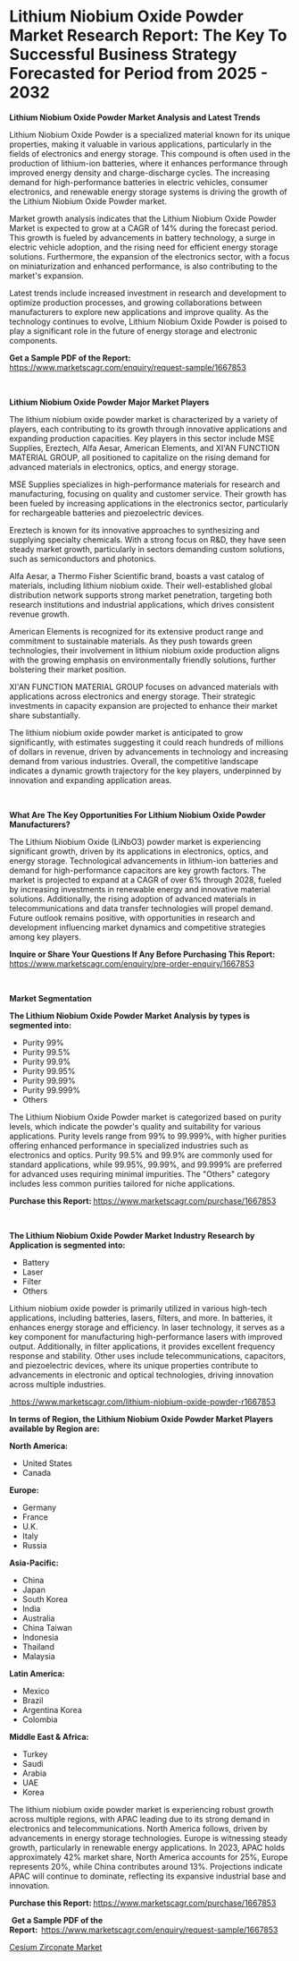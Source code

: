 <p><h1>Lithium Niobium Oxide Powder Market Research Report: The Key To Successful Business Strategy Forecasted for Period from 2025 - 2032</h1></p><p><strong>Lithium Niobium Oxide Powder Market Analysis and Latest Trends</strong></p>
<p><p>Lithium Niobium Oxide Powder is a specialized material known for its unique properties, making it valuable in various applications, particularly in the fields of electronics and energy storage. This compound is often used in the production of lithium-ion batteries, where it enhances performance through improved energy density and charge-discharge cycles. The increasing demand for high-performance batteries in electric vehicles, consumer electronics, and renewable energy storage systems is driving the growth of the Lithium Niobium Oxide Powder market.</p><p>Market growth analysis indicates that the Lithium Niobium Oxide Powder Market is expected to grow at a CAGR of 14% during the forecast period. This growth is fueled by advancements in battery technology, a surge in electric vehicle adoption, and the rising need for efficient energy storage solutions. Furthermore, the expansion of the electronics sector, with a focus on miniaturization and enhanced performance, is also contributing to the market's expansion. </p><p>Latest trends include increased investment in research and development to optimize production processes, and growing collaborations between manufacturers to explore new applications and improve quality. As the technology continues to evolve, Lithium Niobium Oxide Powder is poised to play a significant role in the future of energy storage and electronic components.</p></p>
<p><strong>Get a Sample PDF of the Report:&nbsp;</strong> <a href="https://www.marketscagr.com/enquiry/request-sample/1667853?utm_campaign=2650&utm_medium=2&utm_source=Github&utm_content=ia&utm_term=08032025&utm_id=lithium-niobium-oxide-powder">https://www.marketscagr.com/enquiry/request-sample/1667853</a></p>
<p>&nbsp;</p>
<p><strong>Lithium Niobium Oxide Powder Major Market Players</strong></p>
<p><p>The lithium niobium oxide powder market is characterized by a variety of players, each contributing to its growth through innovative applications and expanding production capacities. Key players in this sector include MSE Supplies, Ereztech, Alfa Aesar, American Elements, and XI'AN FUNCTION MATERIAL GROUP, all positioned to capitalize on the rising demand for advanced materials in electronics, optics, and energy storage.</p><p>MSE Supplies specializes in high-performance materials for research and manufacturing, focusing on quality and customer service. Their growth has been fueled by increasing applications in the electronics sector, particularly for rechargeable batteries and piezoelectric devices.</p><p>Ereztech is known for its innovative approaches to synthesizing and supplying specialty chemicals. With a strong focus on R&D, they have seen steady market growth, particularly in sectors demanding custom solutions, such as semiconductors and photonics.</p><p>Alfa Aesar, a Thermo Fisher Scientific brand, boasts a vast catalog of materials, including lithium niobium oxide. Their well-established global distribution network supports strong market penetration, targeting both research institutions and industrial applications, which drives consistent revenue growth.</p><p>American Elements is recognized for its extensive product range and commitment to sustainable materials. As they push towards green technologies, their involvement in lithium niobium oxide production aligns with the growing emphasis on environmentally friendly solutions, further bolstering their market position.</p><p>XI'AN FUNCTION MATERIAL GROUP focuses on advanced materials with applications across electronics and energy storage. Their strategic investments in capacity expansion are projected to enhance their market share substantially.</p><p>The lithium niobium oxide powder market is anticipated to grow significantly, with estimates suggesting it could reach hundreds of millions of dollars in revenue, driven by advancements in technology and increasing demand from various industries. Overall, the competitive landscape indicates a dynamic growth trajectory for the key players, underpinned by innovation and expanding application areas.</p></p>
<p>&nbsp;</p>
<p><strong>What Are The Key Opportunities For Lithium Niobium Oxide Powder Manufacturers?</strong></p>
<p><p>The Lithium Niobium Oxide (LiNbO3) powder market is experiencing significant growth, driven by its applications in electronics, optics, and energy storage. Technological advancements in lithium-ion batteries and demand for high-performance capacitors are key growth factors. The market is projected to expand at a CAGR of over 6% through 2028, fueled by increasing investments in renewable energy and innovative material solutions. Additionally, the rising adoption of advanced materials in telecommunications and data transfer technologies will propel demand. Future outlook remains positive, with opportunities in research and development influencing market dynamics and competitive strategies among key players.</p></p>
<p><strong>Inquire or Share Your Questions If Any Before Purchasing This Report:</strong> <a href="https://www.marketscagr.com/enquiry/pre-order-enquiry/1667853?utm_campaign=2650&utm_medium=2&utm_source=Github&utm_content=ia&utm_term=08032025&utm_id=lithium-niobium-oxide-powder">https://www.marketscagr.com/enquiry/pre-order-enquiry/1667853</a></p>
<p>&nbsp;</p>
<p><strong>Market Segmentation</strong></p>
<p><strong>The Lithium Niobium Oxide Powder Market Analysis by types is segmented into:</strong></p>
<p><ul><li>Purity 99%</li><li>Purity 99.5%</li><li>Purity 99.9%</li><li>Purity 99.95%</li><li>Purity 99.99%</li><li>Purity 99.999%</li><li>Others</li></ul></p>
<p><p>The Lithium Niobium Oxide Powder market is categorized based on purity levels, which indicate the powder's quality and suitability for various applications. Purity levels range from 99% to 99.999%, with higher purities offering enhanced performance in specialized industries such as electronics and optics. Purity 99.5% and 99.9% are commonly used for standard applications, while 99.95%, 99.99%, and 99.999% are preferred for advanced uses requiring minimal impurities. The "Others" category includes less common purities tailored for niche applications.</p></p>
<p><strong>Purchase this Report:&nbsp;</strong><a href="https://www.marketscagr.com/purchase/1667853?utm_campaign=2650&utm_medium=2&utm_source=Github&utm_content=ia&utm_term=08032025&utm_id=lithium-niobium-oxide-powder">https://www.marketscagr.com/purchase/1667853</a></p>
<p>&nbsp;</p>
<p><strong>The Lithium Niobium Oxide Powder Market Industry Research by Application is segmented into:</strong></p>
<p><ul><li>Battery</li><li>Laser</li><li>Filter</li><li>Others</li></ul></p>
<p><p>Lithium niobium oxide powder is primarily utilized in various high-tech applications, including batteries, lasers, filters, and more. In batteries, it enhances energy storage and efficiency. In laser technology, it serves as a key component for manufacturing high-performance lasers with improved output. Additionally, in filter applications, it provides excellent frequency response and stability. Other uses include telecommunications, capacitors, and piezoelectric devices, where its unique properties contribute to advancements in electronic and optical technologies, driving innovation across multiple industries.</p></p>
<p><a href="https://www.marketscagr.com/lithium-niobium-oxide-powder-r1667853?utm_campaign=2650&utm_medium=2&utm_source=Github&utm_content=ia&utm_term=08032025&utm_id=lithium-niobium-oxide-powder">&nbsp;https://www.marketscagr.com/lithium-niobium-oxide-powder-r1667853</a></p>
<p><strong>In terms of Region, the Lithium Niobium Oxide Powder Market Players available by Region are:</strong></p>
<p>
    <p> <strong> North America: </strong>
        <ul>
            <li>United States</li>
            <li>Canada</li>
        </ul>
        </p> 
    <p> <strong> Europe: </strong>
        <ul>
            <li>Germany</li>
            <li>France</li>
            <li>U.K.</li>
            <li>Italy</li>
            <li>Russia</li>
        </ul>
        </p> 
    <p> <strong> Asia-Pacific: </strong>
        <ul>
            <li>China</li>
            <li>Japan</li>
            <li>South Korea</li>
            <li>India</li>
            <li>Australia</li>
            <li>China Taiwan</li>
            <li>Indonesia</li>
            <li>Thailand</li>
            <li>Malaysia</li>
        </ul>
        </p> 
    <p> <strong> Latin America: </strong>
        <ul>
            <li>Mexico</li>
            <li>Brazil</li>
            <li>Argentina Korea</li>
            <li>Colombia</li>
        </ul>
        </p> 
    <p> <strong> Middle East & Africa: </strong>
        <ul>
            <li>Turkey</li>
            <li>Saudi</li>
            <li>Arabia</li>
            <li>UAE</li>
            <li>Korea</li>
        </ul>
    </p>
    </p>
<p><p>The lithium niobium oxide powder market is experiencing robust growth across multiple regions, with APAC leading due to its strong demand in electronics and telecommunications. North America follows, driven by advancements in energy storage technologies. Europe is witnessing steady growth, particularly in renewable energy applications. In 2023, APAC holds approximately 42% market share, North America accounts for 25%, Europe represents 20%, while China contributes around 13%. Projections indicate APAC will continue to dominate, reflecting its expansive industrial base and innovation.</p></p>
<p><strong>Purchase this Report: </strong><a href="https://www.marketscagr.com/purchase/1667853?utm_campaign=2650&utm_medium=2&utm_source=Github&utm_content=ia&utm_term=08032025&utm_id=lithium-niobium-oxide-powder">https://www.marketscagr.com/purchase/1667853</a></p>
<p>&nbsp;<strong>Get a Sample PDF of the Report:&nbsp;&nbsp;</strong><a href="https://www.marketscagr.com/enquiry/request-sample/1667853?utm_campaign=2650&utm_medium=2&utm_source=Github&utm_content=ia&utm_term=08032025&utm_id=lithium-niobium-oxide-powder">https://www.marketscagr.com/enquiry/request-sample/1667853</a></p>
<p><strong></strong></p>
<p><p><a href="https://github.com/bolalfredia7777/Market-Research-Report-List-1/blob/main/cesium-zirconate-market.md?utm_campaign=2650&utm_medium=2&utm_source=Github&utm_content=ia&utm_term=08032025&utm_id=lithium-niobium-oxide-powder">Cesium Zirconate Market</a></p></p>